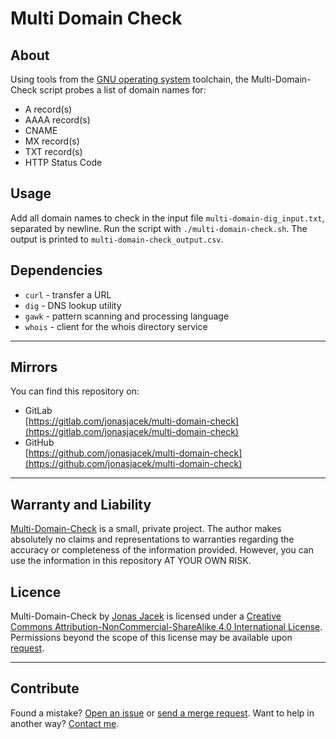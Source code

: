 # Multi Domain Check


## About
Using tools from the [GNU operating system](https://www.gnu.org/) toolchain, the Multi-Domain-Check script probes a list of domain names for:

* A record(s)
* AAAA record(s)
* CNAME
* MX record(s)
* TXT record(s)
* HTTP Status Code


## Usage
Add all domain names to check in the input file `multi-domain-dig_input.txt`, separated by newline. Run the script with `./multi-domain-check.sh`. The output is printed to `multi-domain-check_output.csv`.


## Dependencies
* `curl` - transfer a URL
* `dig` - DNS lookup utility
* `gawk` - pattern scanning and processing language
* `whois` - client for the whois directory service

---

## Mirrors

You can find this repository on:
* GitLab  
  [https://gitlab.com/jonasjacek/multi-domain-check](https://gitlab.com/jonasjacek/multi-domain-check)
* GitHub  
  [https://github.com/jonasjacek/multi-domain-check](https://github.com/jonasjacek/multi-domain-check)

---

## Warranty and Liability

[Multi-Domain-Check](https://gitlab.com/jonasjacek/multi-domain-check) is a small, private project. The author makes absolutely no claims and representations to warranties regarding the accuracy or completeness of the information provided. However, you can use the information in this repository AT YOUR OWN RISK.

## Licence

<span xmlns:dct="http://purl.org/dc/terms/" href="http://purl.org/dc/dcmitype/Text" property="dct:title" rel="dct:type">Multi-Domain-Check</span> by <a xmlns:cc="http://creativecommons.org/ns#" href="https://gitlab.com/jonasjacek/multi-domain-check" property="cc:attributionName" rel="cc:attributionURL">Jonas Jacek</a> is licensed under a <a rel="license" href="http://creativecommons.org/licenses/by-nc-sa/4.0/">Creative Commons Attribution-NonCommercial-ShareAlike 4.0 International License</a>. Permissions beyond the scope of this license may be available upon <a xmlns:cc="http://creativecommons.org/ns#" href="https://www.jonas.me/contact" rel="cc:morePermissions">request</a>.

---

## Contribute

Found a mistake? [Open an issue](https://gitlab.com/jonasjacek/multi-domain-check/-/issues) or [send a merge request](https://gitlab.com/jonasjacek/multi-domain-check/-/merge_requests). Want to help in another way? [Contact me](https://www.jonas.me/contact).
